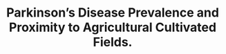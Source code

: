 ---
layout: page
header: no
#
# Content
#
subheadline: "Recent Publication"
title: "Parkinson’s Disease Prevalence and Proximity to Agricultural Cultivated Fields. 
"
teaser: "Parkinson’s Disease Prevalence and Proximity to Agricultural Cultivated Fields. 
"
categories: [Publications]
tags: [Neurology, Environmental Health]
---